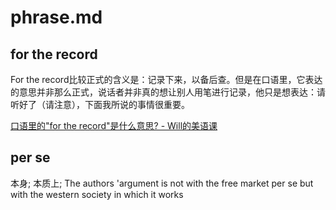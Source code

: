 # phrase.md

## for the record

For the record比较正式的含义是：记录下来，以备后查。但是在口语里，它表达的意思并非那么正式，说话者并非真的想让别人用笔进行记录，他只是想表达：请听好了（请注意），下面我所说的事情很重要。

[口语里的"for the record"是什么意思? - Will的美语课][]

[口语里的"for the record"是什么意思? - Will的美语课]: http://www.learnenglishwithwill.com/for-the-record-meaning-definition/

## per se

本身; 本质上; The authors 'argument is not with the free market per se but with the western society in which it works
